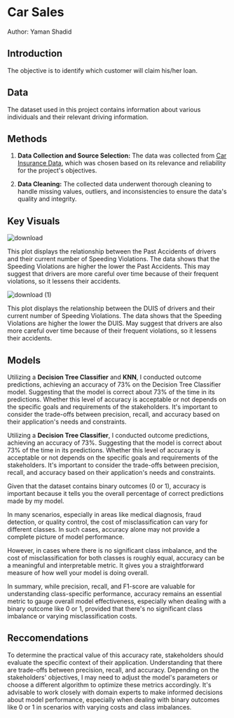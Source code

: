 # Car Sales

Author:
Yaman Shadid

## Introduction

The objective is to identify which customer will claim his/her loan.

## Data

The dataset used in this project contains information about various individuals and their relevant driving information.

## Methods

1. **Data Collection and Source Selection:** The data was collected from [Car Insurance Data](https://www.kaggle.com/datasets/sagnik1511/car-insurance-data), which was chosen based on its relevance and reliability for the project's objectives.

2. **Data Cleaning:** The collected data underwent thorough cleaning to handle missing values, outliers, and inconsistencies to ensure the data's quality and integrity.

## Key Visuals

![download](https://github.com/Yaman-Shadid/Car_Sales/assets/116229037/d51d56f8-56cb-487f-ab8b-84a443adc99f)

This plot displays the relationship between the Past Accidents of drivers and their current number of Speeding Violations. The data shows that the Speeding Violations are higher the lower the Past Accidents. This may suggest that drivers are more careful over time because of their frequent violations, so it lessens their accidents.

![download (1)](https://github.com/Yaman-Shadid/Car_Sales/assets/116229037/a869bbc5-969e-4d82-93c7-b3bad9f3ec78)

This plot displays the relationship between the DUIS of drivers and their current number of Speeding Violations. The data shows that the Speeding Violations are higher the lower the DUIS. May suggest that drivers are also more careful over time because of their frequent violations, so it lessens their accidents.

## Models

Utilizing a **Decision Tree Classifier** and **KNN**, I conducted outcome predictions, achieving an accuracy of 73% on the Decision Tree Classifier model. Suggesting that the model is correct about 73% of the time in its predictions. Whether this level of accuracy is acceptable or not depends on the specific goals and requirements of the stakeholders. It's important to consider the trade-offs between precision, recall, and accuracy based on their application's needs and constraints.

Utilizing a **Decision Tree Classifier**, I conducted outcome predictions, achieving an accuracy of 73%. Suggesting that the model is correct about 73% of the time in its predictions. Whether this level of accuracy is acceptable or not depends on the specific goals and requirements of the stakeholders. It's important to consider the trade-offs between precision, recall, and accuracy based on their application's needs and constraints.

Given that the dataset contains binary outcomes (0 or 1), accuracy is important because it tells you the overall percentage of correct predictions made by my model.

In many scenarios, especially in areas like medical diagnosis, fraud detection, or quality control, the cost of misclassification can vary for different classes. In such cases, accuracy alone may not provide a complete picture of model performance.

However, in cases where there is no significant class imbalance, and the cost of misclassification for both classes is roughly equal, accuracy can be a meaningful and interpretable metric. It gives you a straightforward measure of how well your model is doing overall.

In summary, while precision, recall, and F1-score are valuable for understanding class-specific performance, accuracy remains an essential metric to gauge overall model effectiveness, especially when dealing with a binary outcome like 0 or 1, provided that there's no significant class imbalance or varying misclassification costs.

## Reccomendations

To determine the practical value of this accuracy rate, stakeholders should evaluate the specific context of their application. Understanding that there are trade-offs between precision, recall, and accuracy. Depending on the stakeholders' objectives, I may need to adjust the model's parameters or choose a different algorithm to optimize these metrics accordingly. It's advisable to work closely with domain experts to make informed decisions about model performance, especially when dealing with binary outcomes like 0 or 1 in scenarios with varying costs and class imbalances.
